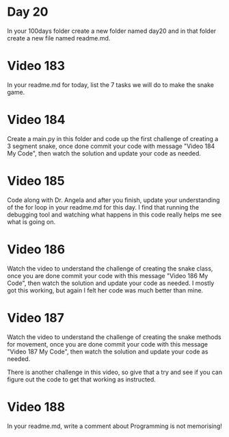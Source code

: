 # Day 20

In your 100days folder create a new folder named day20 and in that folder create a new file named readme.md.

# Video 183
In your readme.md for today, list the 7 tasks we will do to make the snake game.

# Video 184
Create a main.py in this folder and code up the first challenge of creating a 3 segment snake, once done commit your code with message "Video 184 My Code", then watch the solution and update your code as needed.
  
# Video 185
Code along with Dr. Angela and after you finish, update your understanding of the for loop in your readme.md for this day. I find that running the debugging tool and watching what happens in this code really helps me see what is going on. 

# Video 186
Watch the video to understand the challenge of creating the snake class, once you are done commit your code with this message "Video 186 My Code", then watch the solution and update your code as needed. I mostly got this working, but again I felt her code was much better than mine. 

# Video 187
Watch the video to understand the challenge of creating the snake methods for movement, once you are done commit your code with this message "Video 187 My Code", then watch the solution and update your code as needed. 

There is another challenge in this video, so give that a try and see if you can figure out the code to get that working as instructed. 

# Video 188
In your readme.md, write a comment about Programming is not memorising! 


